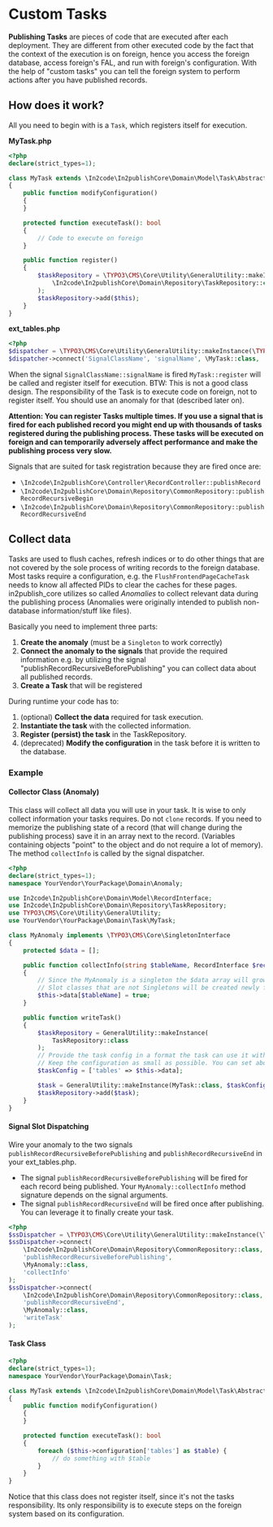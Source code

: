 # Custom Tasks

**Publishing Tasks** are pieces of code that are executed after each deployment.
They are different from other executed code by the fact that the context of the execution is on foreign, hence you access the foreign database, access foreign's FAL, and run with foreign's configuration.
With the help of "custom tasks" you can tell the foreign system to perform actions after you have published records.

## How does it work?

All you need to begin with is a `Task`, which registers itself for execution.

**MyTask.php**

```PHP
<?php
declare(strict_types=1);

class MyTask extends \In2code\In2publishCore\Domain\Model\Task\AbstractTask
{
    public function modifyConfiguration()
    {
    }

    protected function executeTask(): bool
    {
        // Code to execute on foreign
    }

    public function register()
    {
        $taskRepository = \TYPO3\CMS\Core\Utility\GeneralUtility::makeInstance(
            \In2code\In2publishCore\Domain\Repository\TaskRepository::class
        );
        $taskRepository->add($this);
    }
}
```

**ext_tables.php**
```PHP
<?php
$dispatcher = \TYPO3\CMS\Core\Utility\GeneralUtility::makeInstance(\TYPO3\CMS\Extbase\SignalSlot\Dispatcher::class);
$dispatcher->connect('SignalClassName', 'signalName', \MyTask::class, 'register');
```

When the signal `SignalClassName::signalName` is fired `MyTask::register` will be called and register itself for execution.
BTW: This is not a good class design. The responsibility of the Task is to execute code on foreign, not to register itself. You should use an anomaly for that (described later on).

**Attention: You can register Tasks multiple times.
If you use a signal that is fired for each published record you might end up with thousands of tasks registered during the publishing process.
These tasks will be executed on foreign and can temporarily adversely affect performance and make the publishing process very slow.**

Signals that are suited for task registration because they are fired once are:

* `\In2code\In2publishCore\Controller\RecordController::publishRecord`
* `\In2code\In2publishCore\Domain\Repository\CommonRepository::publishRecordRecursiveBegin`
* `\In2code\In2publishCore\Domain\Repository\CommonRepository::publishRecordRecursiveEnd`

## Collect data

Tasks are used to flush caches, refresh indices or to do other things that are not covered by the sole process of writing records to the foreign database.
Most tasks require a configuration, e.g. the `FlushFrontendPageCacheTask` needs to know all affected PIDs to clear the caches for these pages.
in2publish_core utilizes so called _Anomalies_ to collect relevant data during the publishing process (Anomalies were originally intended to publish non-database information/stuff like files).
 
Basically you need to implement three parts:

1. **Create the anomaly** (must be a `Singleton` to work correctly)
1. **Connect the anomaly to the signals** that provide the required information e.g. by utilizing the signal "publishRecordRecursiveBeforePublishing" you can collect data about all published records.
1. **Create a Task** that will be registered

During runtime your code has to:

1. (optional) **Collect the data** required for task execution.
1. **Instantiate the task** with the collected information.
1. **Register (persist) the task** in the TaskRepository.
1. (deprecated) **Modify the configuration** in the task before it is written to the database.

### Example

#### Collector Class (Anomaly)

This class will collect all data you will use in your task.
It is wise to only collect information your tasks requires. Do not `clone` records. If you need to memorize the publishing state of a record (that will change during the publishing process) save it in an array next to the record. (Variables containing objects "point" to the object and do not require a lot of memory).
The method `collectInfo` is called by the signal dispatcher.

```PHP
<?php
declare(strict_types=1);
namespace YourVendor\YourPackage\Domain\Anomaly;

use In2code\In2publishCore\Domain\Model\RecordInterface;
use In2code\In2publishCore\Domain\Repository\TaskRepository;
use TYPO3\CMS\Core\Utility\GeneralUtility;
use YourVendor\YourPackage\Domain\Task\MyTask;

class MyAnomaly implements \TYPO3\CMS\Core\SingletonInterface
{
    protected $data = [];

    public function collectInfo(string $tableName, RecordInterface $record)
    {
        // Since the MyAnomaly is a singleton the $data array will grow with each new table.
        // Slot classes that are not Singletons will be created newly for each signal dispatch and therefore can't collect data.
        $this->data[$tableName] = true;
    }

    public function writeTask()
    {
        $taskRepository = GeneralUtility::makeInstance(
            TaskRepository::class
        );
        // Provide the task config in a format the task can use it without transformation.
        // Keep the configuration as small as possible. You can set about 4 GB but you REALLY shouldn't!
        $taskConfig = ['tables' => $this->data];

        $task = GeneralUtility::makeInstance(MyTask::class, $taskConfig);
        $taskRepository->add($task);
    }
}
```

#### Signal Slot Dispatching

Wire your anomaly to the two signals `publishRecordRecursiveBeforePublishing` and `publishRecordRecursiveEnd` in your ext_tables.php.

* The signal `publishRecordRecursiveBeforePublishing` will be fired for each record being published. Your `MyAnomaly::collectInfo` method signature depends on the signal arguments.
* The signal `publishRecordRecursiveEnd` will be fired once after publishing. You can leverage it to finally create your task.

```PHP
<?php
$ssDispatcher = \TYPO3\CMS\Core\Utility\GeneralUtility::makeInstance(\TYPO3\CMS\Extbase\SignalSlot\Dispatcher::class);
$ssDispatcher->connect(
    \In2code\In2publishCore\Domain\Repository\CommonRepository::class,
    'publishRecordRecursiveBeforePublishing',
    \MyAnomaly::class,
    'collectInfo'
);
$ssDispatcher->connect(
    \In2code\In2publishCore\Domain\Repository\CommonRepository::class,
    'publishRecordRecursiveEnd',
    \MyAnomaly::class,
    'writeTask'
);
```

#### Task Class

```PHP
<?php
declare(strict_types=1);
namespace YourVendor\YourPackage\Domain\Task;

class MyTask extends \In2code\In2publishCore\Domain\Model\Task\AbstractTask
{
    public function modifyConfiguration()
    {
    }

    protected function executeTask(): bool
    {
        foreach ($this->configuration['tables'] as $table) {
            // do something with $table
        }
    }
}
```

Notice that this class does not register itself, since it's not the tasks responsibility. Its only responsibility is to execute steps on the foreign system based on its configuration.
